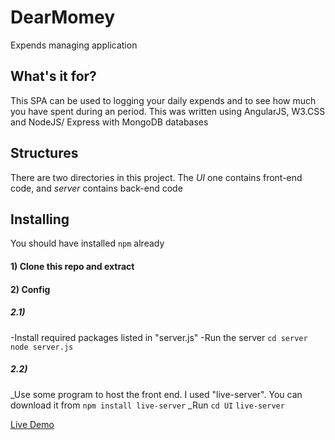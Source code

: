# DearMomey
 Expends managing application
## What's it for?
This SPA can be used to logging your daily expends and to see how much you have spent during an period.
This was written using AngularJS, W3.CSS and NodeJS/ Express with MongoDB databases
## Structures
There are two directories in this project. The *UI* one contains front-end code, and *server* contains back-end code
## Installing
You should have installed `npm` already
#### 1) Clone this repo and extract
#### 2) Config
##### 2.1) 
-Install required packages listed in "server.js"
-Run the server
    `cd server`
    `node server.js`
##### 2.2)
_Use some program to host the front end. I used "live-server". You can download it from `npm install live-server`
_Run 
    `cd UI`
    `live-server`
 
[Live Demo](http://dear-momey.web.app/)
